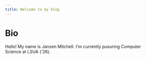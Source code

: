 ```yaml
---
title: Welcome to my blog
---
```


# Bio

Hello! My name is Jansen Mitchell. I'm currently pusuring Computer Science at LSUA ('26).
